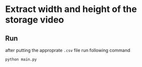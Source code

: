 # Extract width and height of the storage video

## Run
after putting the approprate `.csv` file run following command 
```bash
python main.py
```